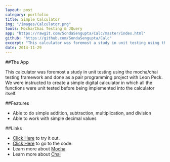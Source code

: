 ```yaml
---
layout: post
category: portfolio
title: Simple Calculator
img: "/images/Calculator.png"
tools: Mocha/Chai Testing & JQuery
app: "https://rawgit.com/SondaSengupta/Calc/master/index.html"
github: "https://github.com/SondaSengupta/Calc"
excerpt: "This calculator was foremost a study in unit testing using the mocha/chai testing framework and done as a pair programming project with Leon Peck."
date: 2014-11-29
---
```


##The App

This calculator was foremost a study in unit testing using the mocha/chai testing framework and done as a pair programming project with Leon Peck. We were instructed to create a simple digital calculator in which all the functions were unit tested before being implemented into the calculator itself.

##Features
- Able to do simple addition, subtraction, multiplication, and division
- Able to work with simple decimal values


##Links
- [Click Here](https://rawgit.com/SondaSengupta/Calc/master/index.html) to try it out.
- [Click Here](https://github.com/SondaSengupta/Calc) to go to the code.
- Learn more about [Mocha](http://mochajs.org/)
- Learn more about [Chai](http://chaijs.com/)
